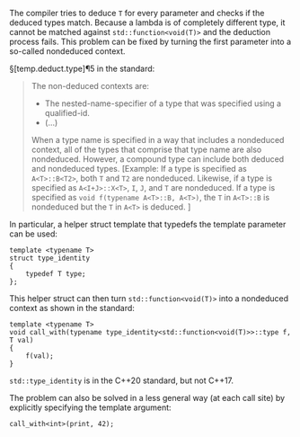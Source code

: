 The compiler tries to deduce `T` for every parameter and checks if the deduced types match. Because a lambda is of completely different type, it cannot be matched against `std::function<void(T)>` and the deduction process fails.
This problem can be fixed by turning the first parameter into a so-called nondeduced context.

§[temp.deduct.type]¶5 in the standard:
> The non-deduced contexts are:
> 
> - The nested-name-specifier of a type that was specified using a qualified-id.
> - (...)
> 
> When a type name is specified in a way that includes a nondeduced context, all of the types that comprise that type name are also nondeduced. However, a compound type can include both deduced and nondeduced types. [Example: If a type is specified as `A<T>::B<T2>`, both `T` and `T2` are nondeduced. Likewise, if a type is specified as `A<I+J>::X<T>`, `I`, `J`, and `T` are nondeduced. If a type is specified as `void f(typename A<T>::B, A<T>)`, the `T` in `A<T>::B` is nondeduced but the `T` in `A<T>` is deduced. ]

In particular, a helper struct template that typedefs the template parameter can be used:

    template <typename T>
    struct type_identity
    {
        typedef T type;
    };

This helper struct can then turn `std::function<void(T)>` into a nondeduced context as shown in the standard:

    template <typename T>
    void call_with(typename type_identity<std::function<void(T)>>::type f, T val)
    {
        f(val);
    }

`std::type_identity` is in the C++20 standard, but not C++17.

The problem can also be solved in a less general way (at each call site) by explicitly specifying the template argument:

    call_with<int>(print, 42);